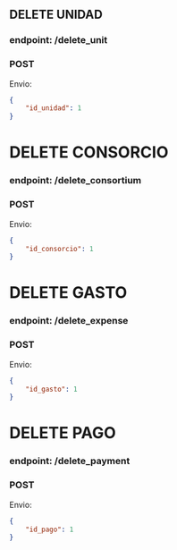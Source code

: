 ##  DELETE UNIDAD
### endpoint: /delete_unit
### POST 

Envio: 
```json
{
    "id_unidad": 1
}
```
# DELETE CONSORCIO
### endpoint: /delete_consortium
### POST

Envio: 
```json
{
    "id_consorcio": 1
}
```

# DELETE GASTO
### endpoint: /delete_expense
### POST

Envio: 
```json
{
    "id_gasto": 1
}
```

# DELETE PAGO
### endpoint: /delete_payment
### POST

Envio:
```json
{
    "id_pago": 1
}
```


